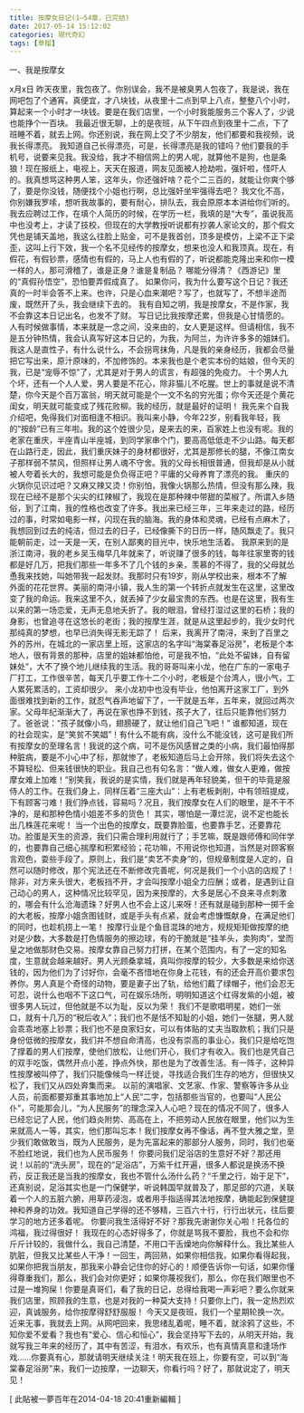 ```yaml
---
title: 按摩女日记(1—54章，已完结)
date: 2017-05-14 15:12:02
categories: 現代奇幻
tags: [草榴]
---
```

一、我是按摩女
   
x月x日
昨天夜里，我包夜了。你别误会，我不是被臭男人包夜了，我是说，我在网吧包了个通宵。真便宜，才八块钱，从夜里十二点到早上八点，整整八个小时，算起来一个小时才一块钱。要是在我们店里，一个小时我能服务三个客人了，少说也能挣个一百块。
我最近很无聊，上的是夜班，从下午四点到夜里十二点，下了班睡不着，就去上网。你还别说，我在网上交了不少朋友，他们都要和我视频，说我长得漂亮。
我知道自己长得漂亮，可是，长得漂亮是我的错吗？他们要我的手机号，说要来见我。我没给，我才不相信网上的男人呢，就算他不是狗，也是条狼！现在报纸上，电视上，天天在报道，网友见面被人抢劫啦，强奸啦，怪吓人的。我真想骂这种男人笨，这年头，你还强奸啥？花个二三百的，就能让你爽个够了，要是你没钱，随便找个小姐也行啊，总比强奸坐牢强得去吧？
我文化不高，你别嫌我罗嗦，想听我故事的，要有耐心，排队去，我会原原本本讲给你们听的。我去应聘过工作，在填个人简历的时候，在学历一栏，我填的是“大专”，虽说我高中也没考上，才读了技校，但现在的大学教授听说都有抄袭人家论文的，那个假文凭也是铺天盖地，我这么往脸上贴金，可不是我首创，顶多是模仿，上梁不正下梁歪，这叫上行下效，我一个名不见经传的按摩女，想来也没人和我顶真。现在，有假花，有假钞票，感情也有假的，马上人也有假的了，听说都能克隆出来和你一模一样的人，那可滑稽了，谁是正身？谁是复制品？
哪能分得清？《西游记》里的“真假孙悟空”，恐怕要弄假成真了。
如果你问，我为什么要写这个日记？我还真的一时半会答不上来。也许，只是心血来潮吧？写了，也就写了，不想半途而废，既然开了头，我会继续下去的。
我有自知之明，我是按摩女，不是作家，我不会靠这本日记出名，也发不了财。
写日记比我按摩还累，但我是心甘情愿的。人有时候做事情，本来就是一念之间，没来由的，女人更是这样。但请相信，我不是五分钟热情，我会认真写好这本日记的，为我，为阿兰，为许许多多的姐妹们。
我这人是直性子，有什么说什么，不会拐弯抹角，凡是我的亲身经历，我都会尽量把它写出来，原汁原味的，不加修饰的。本来我也是个老实本份的姑娘，但今天的我，已是“宠辱不惊”了，尤其是对于男人的谎言，有超强的免疫力。
十个男人九个坏，还有一个人人爱，男人要是不花心，除非猫儿不吃腥。世上的事就是说不清楚，你今天是个百万富翁，明天就可能是个一文不名的穷光蛋；你今天还是个黄花闺女，明天就可能变成了残花败柳。我的经历，就是最好的证明！
我先来个自我介绍吧，免得我们对面相逢不相识。我叫来小静，今年22岁，别看我年轻，我的“按龄”已有三年啦。我的这个姓很少见，是来去的来，百家姓上也没有呢。我的老家在重庆，半座青山半座城，到同学家串个门，要高高低低走不少山路。每天都在山路行走，因此，我们重庆妹子的身材都很好，尤其是那修长的腿，不像江南女子那样弱不禁风，但照样让男人魂不守舍。我的父母长相很普通，但我却是从小就被人夸着长大的，我想可能是负负得正吧？平庸的父母养育了漂亮的我。
重庆的火锅你见识过吧？又麻又辣又烫！你别怕，我像火锅那么热情，但没有那么辣，我现在已经不是那个尖尖的红辣椒了，我现在是那种辣中带甜的菜椒了。所谓入乡随俗，到了江南，我的性格也改变了许多。我出来已经三年，三年来走过的路，经历过的事，时常如电影一样，闪现在我的脑海。我的身体和灵魂，已经有点麻木了，我想回到过去的纯洁，但过去的日子，已经像撕下的日历一样，随风飘走了。我只能朝前走，过一天是一天，在别人鄙夷的目光中，快乐地生活着。
我原来到的是浙江南浔，我的老乡吴玉梅早几年就来了，听说赚了很多的钱，每年往家里寄的钱都是好几万，把我们那些一年多不了几个钱的乡亲，羡慕的不得了，我的父母就怂恿我来找她，叫她带我一起发财。我那时只有19岁，刚从学校出来，根本不了解外面的花花世界。美丽的南浔小镇，我人生的第一个转折点就发生在这里，这里改变了我的命运。我来这里不久，就丢掉了少女最宝贵的东西。也是在这里，我有生以来的第一场恋爱，无声无息地夭折了。我的眼泪，曾经打湿过这里的石桥；我的身影，也曾追寻在这悠长的老街；我的按摩生涯，就是从这里起步的，我少女时代那纯真的梦想，也早已消失得无影无踪了！
后来，我离开了南浔，来到了百里之外的苏州，在城北的一家店里上班，这家店的名字叫“海棠春足浴房”，老板是个本地人，很有背景的那种，店里的姐妹都怕他，可是我不怕，“此处不留妹，自有留妹处”，大不了换个地儿继续我的生活。我的哥哥叫来小龙，他在广东的一家电子厂打工，工作很辛苦，每天几乎要工作十二个小时，老板是个台湾人，很小气，工人累死累活的，工资却很少。
来小龙初中也没有毕业，他怕离开这家工厂，到外面很难找到新的工作，就忍气吞声地留下了，一干就是五年，五年来，就回过两次家。父母年纪渐渐大了，再说在家也挣不到钱，孩子大了，往后只能靠他们努力了。爸爸说：“孩子就像小鸟，翅膀硬了，就让他们自己飞吧！”
谁都知道，现在的社会现实，是“笑贫不笑娼”！有什么不能有病，没什么不能没钱，这可是我们所有按摩女的至理名言！我说的这个病，可不是伤风感冒之类的小病，我们最怕得那种脏病，要是不小心中了标，那就惨了，老板知道后马上会开除，我们将失去这个不算轻松、但来钱很快的职业。我自己也有句名言：“做人难，做女人更难，做按摩女难上加难！”别笑我，我说的是实情，我们就是再年轻貌美，但干的毕竟是服侍人的工作。在我们身上，同样压着“三座大山”：上有老板剥削，中有领班提成，下有顾客刁难！我们挣点钱，容易吗？况且，我们按摩女在人们的眼里，是不干不净的，是和那种色情小姐差不多的货色！
其实，哪怕是一潭烂泥，说不定也能长出几株莲花来呢！
当一个出色的按摩女，既要靠脸蛋，也要靠手艺，还要靠花功。脸蛋是天生的资源，我们只需合理利用就行了；手艺嘛，既是跟师傅和同伴学的，也要靠自己细心揣摩和积累经验；花功嘛，不用说你也知道，当然是对顾客察言观色，耍些手段了。原则上，我们是“卖艺不卖身”的，但规章制度是人定的，自然可以随时修改，那个宪法还在不断修改完善呢，何况是我们一个小店的店规了！除非，对方来头很大，老板挡不开，才会叫按摩小姐全力应酬；或者，是遇到让自己动心的男人，这种情况比较罕见，因为来按摩的，大多是居心不良来寻点刺激的，哪会有什么沧海遗珠？好男人也不会上这儿来呀！还有就是碰到那种一掷千金的大老板，按摩小姐贪图钱财，或是手头有点紧，就会考虑慷慨献身，在满足他们的同时，也趁机捞上一笔！
按摩行业是个鱼目混珠的地方，规规矩矩做按摩的绝对是少数，大多数是打色情服务的擦边球，有的干脆就是“挂羊头，卖狗肉”，堂而皇之地做那财色交易。按摩女靠自己努力打拼，在某个范围内，有了一定的知名度，生意就会越来越好。男人光顾桑拿城，真叫你按摩的较少，大多数是来给你送钱的，因为他们为了讨好你，会毫不吝惜地在你身上花钱，有的还会开高价要求包养你。男人真是个奇怪的动物，要是妻子出了轨，给他们戴了绿帽子，他们会忍无可忍，说什么也咽不下这口气，可在娱乐场所，明明知道这个红得发紫的小姐，被很多男人玩过，但他就是不以为耻，反以为荣！
我们不是歌唱明星，她们一张口，就有十几万的“税后收入”；我们也不是恬不知耻的小姐，她们一张腿，男人就会乖乖地塞上钞票；我们也不是良家妇女，可以有体贴的丈夫当取款机；我们只是身份低微的按摩女，我们并不想自命清高，也没有崇高的事业心，我们只是给吃饱了撑着的男人们按摩，使他们放松，让他们开心，我们才有收入。我们也是凭自己的双手吃饭，偶然开点小差，挣点外快，那也是为了改善生活。有一阵子，这种异性按摩被叫停了，我们只能像候鸟一样迁徙，寻找适合我们生存的地方，但很快又松了，我们又从四处奔集而来。
以前的演唱家、文艺家、作家、警察等许多从业人员，前面都要郑重其事地加上“人民”二字，包括那些当官的，也要叫“人民公仆”，可能那会儿，“为人民服务”的理念深入人心吧？现在的情况不同了，很多人已经忘记了人民，他们趋炎附势、高高在上，不把劳动人民放在眼里，他们以为生来就高人一等，其实，他们那叫忘本！我们按摩女再不像话，再不登大雅之堂，至少我们敢做敢当，既为人民服务，是为先富起来的那部分人服务，同时，我们也毫不脸红地说，我们也为人民币服务！
你要问我们足浴店的生意好不好？那还用说！以前的“洗头房”，现在的“足浴店”，万紫千红开遍，很多人都说是换汤不换药，反正我还是当我的按摩女，我也不管什么汤什么药？“千里之行，始于足下”，还真别说，足浴其实也是一门保健学，听说韩国早就普及了，那足部的穴道，关联着一个人的五脏六腑，用草药浸泡，或者用手指适得其法地按摩，确能起到保健提神和养身的功效。我知道自己学得的还不够精，三百六十行，行行出状元，往后要学习的地方还多着呢。
你要问我生活得好不好？那我先谢谢你关心啦！托各位的鸿福，我过得很好！
我现在的心态好得多了，你就是骂我不要脸，我也不会和你斤斤计较的，我做什么，我自己清楚，不用口干舌燥地向你解释什么。我比某些人肮脏，但我又比某些人干净！一回生，两回熟，如果你相信我，如果你看得起我，如果你把我当朋友，那我来小静会记住你的好心的！顺便告诉你一句话，如果你懂得尊重我们，那么，我们会对你更好；如果你蔑视我们，那么，你在我们眼里也不过是一堆狗屎！你要是真哥们，看了我的日记，总得给我喝一声彩吧？要么你就来我们店里，照顾我的生意，也是对我的一种莫大支持！只要你上门，我一定热烈欢迎，真诚服务，给你按摩得舒舒服服！
今天又是夜班，我们一个星期轮换一次。近来无事，我就去上网。从网吧回来，我思绪乱着呢，睡不着，就涂鸦了这些，不知你爱不爱看？我也有“爱心、信心和恒心”，我会坚持写下去的，从明天开始，我就写我三年来的经历了，其中有苦涩，有泪水，有欢乐，也有真情真意和逢场作戏……你要真有心，那就请明天继续关注！明天我在班上，你要有空，可以到“海棠春足浴房”来，我们一边按摩，一边聊天，你看行吗？好了，那就说定了，明天见！


[ 此貼被一夢百年在2014-04-18 20:41重新編輯 ]